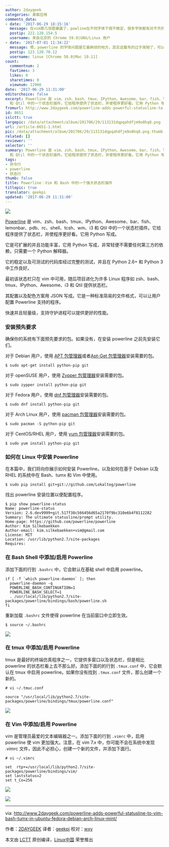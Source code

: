 ```yaml
---
author: 2daygeek
categories: 桌面应用
comments_data:
- date: '2017-06-29 18:15:16'
  message: 在vim那几张图暴露了，powline在不同字体下很不稳定，很多字体都有对不齐的问题，会上下错位几个像素
  postip: 222.128.154.5
  username: 来自北京的 Chrome 59.0|GNU/Linux 用户
- date: '2017-07-01 11:34:22'
  message: 嗯，powerline 的字体问题是它最麻烦的地方，其实这篇写的过于简陋了，可以本篇相关的几篇，powerline 的字体安装和配置是个大问题。当然，配置好了就很爽了。
  postip: 123.120.70.12
  username: linux [Chrome 58.0|Mac 10.11]
count:
  commentnum: 2
  favtimes: 3
  likes: 0
  sharetimes: 0
  viewnum: 12966
date: '2017-06-29 11:31:00'
editorchoice: false
excerpt: Powerline 是 vim、zsh、bash、tmux、IPython、Awesome、bar、fish、lemonbar、pdb、rc、shell、tcsh、wm、i3
  和 Qtil 中的一个状态栏插件。它给程序提供了状态栏，并使程序更好看。它用 Python 写成。
fromurl: http://www.2daygeek.com/powerline-adds-powerful-statusline-to-vim-bash-tumx-in-ubuntu-fedora-debian-arch-linux-mint/
id: 8651
islctt: true
largepic: /data/attachment/album/201706/29/113131dqpqahdfjm9o8hq8.png
url: /article-8651-1.html
pic: /data/attachment/album/201706/29/113131dqpqahdfjm9o8hq8.png.thumb.jpg
related: []
reviewer: ''
selector: ''
summary: Powerline 是 vim、zsh、bash、tmux、IPython、Awesome、bar、fish、lemonbar、pdb、rc、shell、tcsh、wm、i3
  和 Qtil 中的一个状态栏插件。它给程序提供了状态栏，并使程序更好看。它用 Python 写成。
tags:
- 命令行
- powerline
- 状态行
thumb: false
title: Powerline：Vim 和 Bash 中的一个强大状态栏插件
titlepic: true
translator: geekpi
updated: '2017-06-29 11:31:00'
---
```


![](/data/attachment/album/201706/29/113131dqpqahdfjm9o8hq8.png)


[Powerline](https://github.com/powerline/powerline) 是 vim、zsh、bash、tmux、IPython、Awesome、bar、fish、lemonbar、pdb、rc、shell、tcsh、wm、i3 和 Qtil 中的一个状态栏插件。它给程序提供了状态栏，并使程序更好看。它用 Python 写成。


它是可扩展的并且功能丰富，它用 Python 写成，非常轻便不需要任何第三方的依赖，只需要一个 Python 解释器。


它的稳定以及可测试的代码库经过完整的测试，并且在 Python 2.6+ 和 Python 3 中工作良好。


最初该状态栏只在 vim 中可用，随后项目进化为许多 Linux 程序如 zsh、bash、tmux、IPython、Awesome、i3 和 Qtil 提供状态栏。


其配置以及配色方案用 JSON 写成。它是一种标准简易的文件格式，可以让用户配置 Powerline 支持的程序。


快速并且轻量级，支持守护进程可以提供更好的性能。


### 安装预先要求


确保你的系统有下面预先要求的包。如果没有，在安装 powerline 之前先安装它们。


对于 Debian 用户，使用 [APT 包管理器](http://www.2daygeek.com/apt-command-examples/)或者[Apt-Get 包管理器](http://www.2daygeek.com/apt-get-apt-cache-command-examples/)安装需要的包。



```
$ sudo apt-get install python-pip git

```

对于 openSUSE 用户，使用 [Zypper 包管理器](http://www.2daygeek.com/zypper-command-examples/)安装需要的包。



```
$ sudo zypper install python-pip git

```

对于 Fedora 用户，使用 [dnf 包管理器](http://www.2daygeek.com/dnf-command-examples/)安装需要的包。



```
$ sudo dnf install python-pip git

```

对于 Arch Linux 用户，使用 [pacman 包管理器](http://www.2daygeek.com/pacman-command-examples/)安装需要的包。



```
$ sudo pacman -S python-pip git

```

对于 CentOS/RHEL 用户，使用 [yum 包管理器](http://www.2daygeek.com/yum-command-examples/)安装需要的包。



```
$ sudo yum install python-pip git

```

### 如何在 Linux 中安装 Powerline


在本篇中，我们将向你展示如何安装 Powerline。以及如何在基于 Debian 以及 RHEL 的系统中在 Bash、tumx 和 Vim 中使用。



```
$ sudo pip install git+git://github.com/Lokaltog/powerline

```

找出 powerline 安装位置以便配置程序。



```
$ pip show powerline-status
Name: powerline-status
Version: 2.6.dev9999+git.517f38c566456d65a2170f9bc310e6b4f8112282
Summary: The ultimate statusline/prompt utility.
Home-page: https://github.com/powerline/powerline
Author: Kim Silkebaekken
Author-email: kim.silkebaekken+vim@gmail.com
License: MIT
Location: /usr/lib/python2.7/site-packages
Requires: 

```

### 在 Bash Shell 中添加/启用 Powerline


添加下面的行到 `.bashrc` 中，它会默认在基础 shell 中启用 powerline。



```
if [ -f `which powerline-daemon` ]; then
  powerline-daemon -q
  POWERLINE_BASH_CONTINUATION=1
  POWERLINE_BASH_SELECT=1
  . /usr/local/lib/python2.7/site-packages/powerline/bindings/bash/powerline.sh
fi

```

重新加载 `.bashrc` 文件使得 powerline 在当前窗口中立即生效。



```
$ source ~/.bashrc

```

![](/data/attachment/album/201706/29/113139gwj5jastckk65emo.png)


### 在 tmux 中添加/启用 Powerline


tmux 是最好的终端仿真程序之一，它提供多窗口以及状态栏，但是相比 powerline 的状态栏看上去不那么好。添加下面的的行到 `.tmux.conf` 中，它会默认在 tmux 中启用 powerline。如果你没有找到 `.tmux.conf` 文件，那么创建一个新的。



```
# vi ~/.tmuc.conf

source "/usr/local/lib/python2.7/site-packages/powerline/bindings/tmux/powerline.conf"

```

![](/data/attachment/album/201706/29/113141ionppiipino8pjsi.png)


### 在 Vim 中添加/启用 Powerline


vim 是管理员最爱的文本编辑器之一。添加下面的行到 `.vimrc` 中，启用 powerline 使 vim 更加强大。注意，在 vim 7.x 中，你可能不会在系统中发现 .vimrc 文件，因此不必担心，创建一个新的文件，并添加下面行。



```
# vi ~/.vimrc

set  rtp+=/usr/local/lib/python2.7/site-packages/powerline/bindings/vim/
set laststatus=2
set t_Co=256

```

![](/data/attachment/album/201706/29/113142uurqtxxwtgax2ci8.png)


![](/data/attachment/album/201706/29/113144hl7qy5jsqnv7y9yl.png)




---


via: <http://www.2daygeek.com/powerline-adds-powerful-statusline-to-vim-bash-tumx-in-ubuntu-fedora-debian-arch-linux-mint/>


作者：[2DAYGEEK](http://www.2daygeek.com/author/2daygeek/) 译者：[geekpi](https://github.com/geekpi) 校对：[wxy](https://github.com/wxy)


本文由 [LCTT](https://github.com/LCTT/TranslateProject) 原创编译，[Linux中国](https://linux.cn/) 荣誉推出